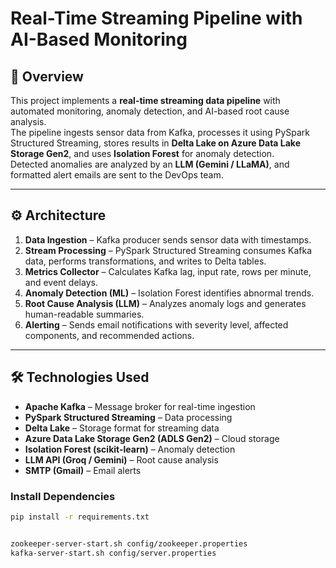 # Real-Time Streaming Pipeline with AI-Based Monitoring

## 📌 Overview
This project implements a **real-time streaming data pipeline** with automated monitoring, anomaly detection, and AI-based root cause analysis.  
The pipeline ingests sensor data from Kafka, processes it using PySpark Structured Streaming, stores results in **Delta Lake on Azure Data Lake Storage Gen2**, and uses **Isolation Forest** for anomaly detection.  
Detected anomalies are analyzed by an **LLM (Gemini / LLaMA)**, and formatted alert emails are sent to the DevOps team.

---

## ⚙️ Architecture
1. **Data Ingestion** – Kafka producer sends sensor data with timestamps.
2. **Stream Processing** – PySpark Structured Streaming consumes Kafka data, performs transformations, and writes to Delta tables.
3. **Metrics Collector** – Calculates Kafka lag, input rate, rows per minute, and event delays.
4. **Anomaly Detection (ML)** – Isolation Forest identifies abnormal trends.
5. **Root Cause Analysis (LLM)** – Analyzes anomaly logs and generates human-readable summaries.
6. **Alerting** – Sends email notifications with severity level, affected components, and recommended actions.

---

## 🛠️ Technologies Used
- **Apache Kafka** – Message broker for real-time ingestion
- **PySpark Structured Streaming** – Data processing
- **Delta Lake** – Storage format for streaming data
- **Azure Data Lake Storage Gen2 (ADLS Gen2)** – Cloud storage
- **Isolation Forest (scikit-learn)** – Anomaly detection
- **LLM API (Groq / Gemini)** – Root cause analysis
- **SMTP (Gmail)** – Email alerts



###  Install Dependencies
```bash
pip install -r requirements.txt


zookeeper-server-start.sh config/zookeeper.properties
kafka-server-start.sh config/server.properties




